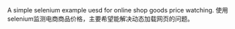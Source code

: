 A simple selenium example uesd for online shop goods price watching.
使用selenium监测电商商品价格，主要希望能解决动态加载网页的问题。
